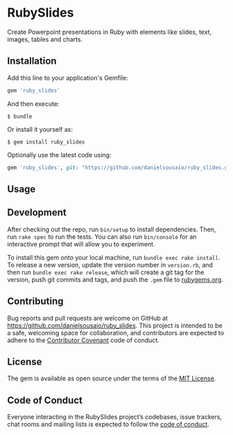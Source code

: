 # RubySlides

Create Powerpoint presentations in Ruby with elements like slides, text, images, tables and charts.

## Installation

Add this line to your application's Gemfile:

```ruby
gem 'ruby_slides'
```

And then execute:

    $ bundle

Or install it yourself as:

    $ gem install ruby_slides

Optionally use the latest code using:

```ruby
gem 'ruby_slides', git: "https://github.com/danielsousaio/ruby_slides.git"
```

## Usage


## Development

After checking out the repo, run `bin/setup` to install dependencies. Then, run `rake spec` to run the tests. You can also run `bin/console` for an interactive prompt that will allow you to experiment.

To install this gem onto your local machine, run `bundle exec rake install`. To release a new version, update the version number in `version.rb`, and then run `bundle exec rake release`, which will create a git tag for the version, push git commits and tags, and push the `.gem` file to [rubygems.org](https://rubygems.org).

## Contributing

Bug reports and pull requests are welcome on GitHub at https://github.com/danielsousaio/ruby_slides. This project is intended to be a safe, welcoming space for collaboration, and contributors are expected to adhere to the [Contributor Covenant](http://contributor-covenant.org) code of conduct.

## License

The gem is available as open source under the terms of the [MIT License](http://opensource.org/licenses/MIT).

## Code of Conduct

Everyone interacting in the RubySlides project’s codebases, issue trackers, chat rooms and mailing lists is expected to follow the [code of conduct](https://github.com/[USERNAME]/ruby_slides/blob/master/CODE_OF_CONDUCT.md).
